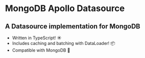 # MongoDB Apollo Datasource

## A Datasource implementation for MongoDB

- Written in TypeScript! ☀️
- Includes caching and batching with DataLoader! 📦
- Compatible with MongoDB 🍃

